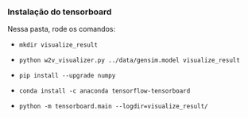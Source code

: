 ### Instalação do tensorboard

Nessa pasta, rode os comandos:

* `mkdir visualize_result`

* `python w2v_visualizer.py ../data/gensim.model visualize_result`

* `pip install --upgrade numpy`

* `conda install -c anaconda tensorflow-tensorboard`

* `python -m tensorboard.main --logdir=visualize_result/`

